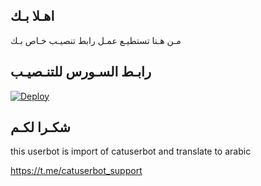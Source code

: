 ## اهـلا بـك
مـن هـنا تستطيـع عمـل رابط تنصيـب خـاص بـك

## رابـط السـورس للتنـصيـب

[![Deploy](https://www.herokucdn.com/deploy/button.svg)](https://heroku.com/deploy?template=https://github.com/https://github.com/bajabahsisjsh/jmthon)

## شكـرا لكـم 


this userbot is import of catuserbot and translate to arabic

https://t.me/catuserbot_support
